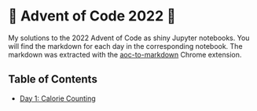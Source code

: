# 🎄 Advent of Code 2022 🎄

My solutions to the 2022 Advent of Code as shiny Jupyter notebooks. You will find the markdown for each day in the corresponding notebook. The markdown was extracted with the [aoc-to-markdown](https://github.com/kfarnung/aoc-to-markdown) Chrome extension.

## Table of Contents

* [Day 1: Calorie Counting](day.01.ipynb)

